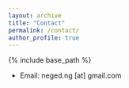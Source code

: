 ```yaml
---
layout: archive
title: "Contact"
permalink: /contact/
author_profile: true
---
```


{% include base_path %}

* Email: neged.ng [at] gmail.com